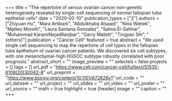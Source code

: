 +++
title = "The repertoire of serous ovarian cancer non-genetic heterogeneity revealed by single-cell sequencing of normal fallopian tube epithelial cells"
date = "2020-02-10"
publication_types = ["2"]
authors = ["Zhiyuan Hu", "Mara Artibani", "Abdulkhaliq Alsaadi", "Nina Wietek", "Matteo Morotti", "Laura Santana Gonzalez", "Salma El-Sahhar", "Mohammad KaramiNejadRanjbar", "Garry Mallett", "Tingyan Shi", "{others}"]
publication = "Cancer Cell"
featured = true
abstract = "We used single cell sequencing to map the repertoire of cell types in the fallopian tube epithelium of ovarian cancer patients. We discovered six cell subtypes, with one  mesenchymal-high HGSOC subtype robustly correlated with poor prognosis."
abstract_short = ""
image_preview = ""
selected = false
projects = []
tags = []
url_pdf = "https://www.cell.com/cancer-cell/fulltext/S1535-6108(20)30042-8"
url_preprint = "https://www.biorxiv.org/content/10.1101/672626v1"
url_code = ""
url_dataset = ""
url_project = ""
url_slides = ""
url_video = ""
url_poster = ""
url_source = ""
math = true
highlight = true
[header]
image = ""
caption = ""
+++
